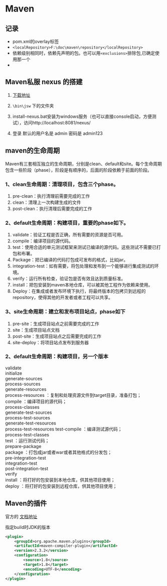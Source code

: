 # Maven



## 记录
- pom.xml的overlay标签  
- `<localRepository>F:\doc\maven\repository</localRepository>`
- 依赖级别相同时，依赖先声明的包。也可以用`<exclusions>`排除包,已确定使用那一个
- 


## Maven私服 nexus 的搭建
1. [下载地址](https://www.sonatype.com/download-oss-sonatype)

2. `\bin\jsw` 下的文件夹
3. install-nexus.bat安装为windows服务（也可以直接console启动，方便测试），访问http://localhost:8081/nexus/ 
4. 登录 默认的用户名是 admin 密码是 admin123

## maven的生命周期
Maven有三套相互独立的生命周期，分别是clean、default和site。每个生命周期包含一些阶段（phase），阶段是有顺序的，后面的阶段依赖于前面的阶段。

### 1、clean生命周期：清理项目，包含三个phase。

1. pre-clean：执行清理前需要完成的工作
2. clean：清理上一次构建生成的文件
3. post-clean：执行清理后需要完成的工作

### 2、default生命周期：构建项目，重要的phase如下。

1. validate：验证工程是否正确，所有需要的资源是否可用。 
2. compile：编译项目的源代码。    
3. test：使用合适的单元测试框架来测试已编译的源代码。这些测试不需要已打包和布署。  
4. Package：把已编译的代码打包成可发布的格式，比如jar。  
5. integration-test：如有需要，将包处理和发布到一个能够进行集成测试的环境。  
6. verify：运行所有检查，验证包是否有效且达到质量标准。  
7. install：把包安装到maven本地仓库，可以被其他工程作为依赖来使用。  
8. Deploy：在集成或者发布环境下执行，将最终版本的包拷贝到远程的repository，使得其他的开发者或者工程可以共享。

### 3、site生命周期：建立和发布项目站点，phase如下

1. pre-site：生成项目站点之前需要完成的工作
2. site：生成项目站点文档
3. post-site：生成项目站点之后需要完成的工作
4. site-deploy：将项目站点发布到服务器

### **2、default生命周期：构建项目，另一个版本**
validate  
initialize  
generate-sources  
process-sources  
generate-resources  
process-resources    ：复制和处理资源文件到target目录，准备打包；  
compile    ：编译项目的源代码；  
process-classes  
generate-test-sources  
process-test-sources  
generate-test-resources    
process-test-resources
test-compile    ：编译测试源代码；  
process-test-classes  
test    ：运行测试代码；  
prepare-package  
package    ：打包成jar或者war或者其他格式的分发包；  
pre-integration-test  
integration-test  
post-integration-test  
verify  
install    ：将打好的包安装到本地仓库，供其他项目使用；  
deploy    ：将打好的包安装到远程仓库，供其他项目使用；  


## Maven的插件

官方的 [文档地址](http://maven.apache.org/plugins/index.html)

指定build时JDK的版本
``` xml
<plugin>
    <groupId>org.apache.maven.plugins</groupId>
    <artifactId>maven-compiler-plugin</artifactId>
    <version>2.3.2</version>
    <configuration>
        <source>1.8</source>
        <target>1.8</target>
        <encoding>UTF-8</encoding>
    </configuration>
</plugin>
```






























